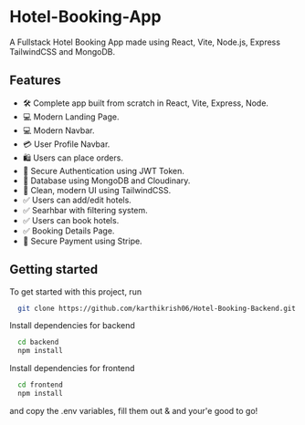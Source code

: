 # Hotel-Booking-App
A Fullstack Hotel Booking App made using React, Vite, Node.js, Express TailwindCSS and MongoDB.


## Features

- 🛠️ Complete app built from scratch in React, Vite, Express, Node.
- 💻 Modern Landing Page.
- 💻 Modern Navbar.
- 💳 User Profile Navbar.
- 🛍️ Users can place orders.
- 🔑 Secure Authentication using JWT Token.
- 🔑 Database using MongoDB and Cloudinary.
- 🌟 Clean, modern UI using TailwindCSS.
- ✅ Users can add/edit hotels.
- ✅ Searhbar with filtering system.
- ✅ Users can book hotels.
- ✅ Booking Details Page.
- 🔑 Secure Payment using Stripe.

## Getting started

To get started with this project, run

```bash
  git clone https://github.com/karthikrish06/Hotel-Booking-Backend.git
```
Install dependencies for backend
```bash
  cd backend
  npm install
```
Install dependencies for frontend
```bash
  cd frontend
  npm install
```

and copy the .env variables, fill them out & and your'e good to go!
